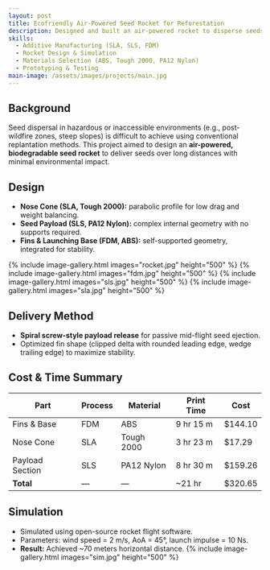 ```yaml
---
layout: post
title: Ecofriendly Air-Powered Seed Rocket for Reforestation
description: Designed and built an air-powered rocket to disperse seeds in hazardous or difficult-to-access areas, using biodegradable materials and additive manufacturing. Combined SLA, SLS, and FDM printing to fabricate different components, and validated performance through open-source rocket flight simulations, achieving ~70 m horizontal travel.
skills:
  - Additive Manufacturing (SLA, SLS, FDM)
  - Rocket Design & Simulation
  - Materials Selection (ABS, Tough 2000, PA12 Nylon)
  - Prototyping & Testing
main-image: /assets/images/projects/main.jpg
---
```

## Background
Seed dispersal in hazardous or inaccessible environments (e.g., post-wildfire zones, steep slopes) is difficult to achieve using conventional replantation methods. This project aimed to design an **air-powered, biodegradable seed rocket** to deliver seeds over long distances with minimal environmental impact.

## Design
- **Nose Cone (SLA, Tough 2000):** parabolic profile for low drag and weight balancing.
- **Seed Payload (SLS, PA12 Nylon):** complex internal geometry with no supports required.
- **Fins & Launching Base (FDM, ABS):** self-supported geometry, integrated for stability.

{% include image-gallery.html images="rocket.jpg" height="500" %}
{% include image-gallery.html images="fdm.jpg" height="500" %}
{% include image-gallery.html images="sls.jpg" height="500" %}
{% include image-gallery.html images="sla.jpg" height="500" %}

## Delivery Method
- **Spiral screw-style payload release** for passive mid-flight seed ejection.
- Optimized fin shape (clipped delta with rounded leading edge, wedge trailing edge) to maximize stability.

## Cost & Time Summary
| Part             | Process | Material       | Print Time       | Cost   |
|------------------|---------|----------------|------------|--------|
| Fins & Base      | FDM     | ABS            | 9 hr 15 m  | $144.10|
| Nose Cone        | SLA     | Tough 2000     | 3 hr 23 m  | $17.29 |
| Payload Section  | SLS     | PA12 Nylon     | 8 hr 30 m  | $159.26|
| **Total**        | —       | —              | ~21 hr     | $320.65|

## Simulation
- Simulated using open-source rocket flight software.  
- Parameters: wind speed = 2 m/s, AoA = 45°, launch impulse = 10 Ns.  
- **Result:** Achieved ~70 meters horizontal distance.
{% include image-gallery.html images="sim.jpg" height="500" %}
